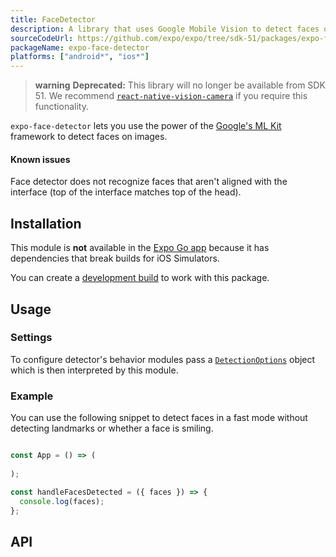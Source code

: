 ```yaml
---
title: FaceDetector
description: A library that uses Google Mobile Vision to detect faces on images.
sourceCodeUrl: https://github.com/expo/expo/tree/sdk-51/packages/expo-face-detector
packageName: expo-face-detector
platforms: ["android*", "ios*"]
---
```


> **warning** **Deprecated:** This library will no longer be available from SDK 51. We recommend [`react-native-vision-camera`](https://github.com/mrousavy/react-native-vision-camera) if you require this functionality.

`expo-face-detector` lets you use the power of the [Google's ML Kit](https://developers.google.com/ml-kit/vision/face-detection) framework to detect faces on images.

#### Known issues&ensp;

Face detector does not recognize faces that aren't aligned with the interface (top of the interface matches top of the head).

## Installation

This module is **not** available in the [Expo Go app](https://expo.dev/go) because it has dependencies that break builds for iOS Simulators.

You can create a [development build](/develop/development-builds/create-a-build/) to work with this package.

## Usage

### Settings

To configure detector's behavior modules pass a [`DetectionOptions`](#detectionoptions) object which is then interpreted by this module.

### Example

You can use the following snippet to detect faces in a fast mode without detecting landmarks or whether a face is smiling.

```jsx

const App = () => (
  
);

const handleFacesDetected = ({ faces }) => {
  console.log(faces);
};

```

## API

```js

```